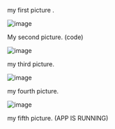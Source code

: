 my first picture . 


![image](https://github.com/user-attachments/assets/d9501927-f5fa-4c31-800d-e482cd4c39b1)

My second picture. (code)


![image](https://github.com/user-attachments/assets/9c5d74c7-c0bd-4cbd-bf9f-531d831fe577)



my third picture. 


![image](https://github.com/user-attachments/assets/6925238f-4823-4033-9e47-d769e3438475)



my fourth picture.



![image](https://github.com/user-attachments/assets/c36b3d16-0029-44d6-ac95-efb430d0b879)



my fifth picture. (APP IS RUNNING)




